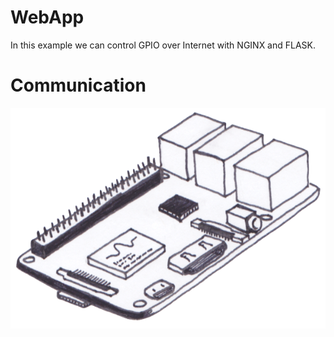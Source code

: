 # WebApp
In this example we can control GPIO over Internet with NGINX and FLASK.

# Communication
<p align="center">
  <img src="https://github.com/TommyR22/RaspberryPi-gettingStarted/blob/master/images/raspberry_pi.png"/>
</p>
